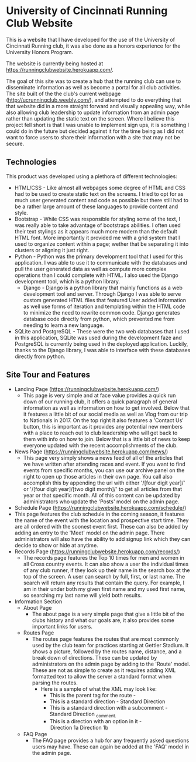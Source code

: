 # University of Cincinnati Running Club Website
This is a website that I have developed for the use of the University of Cincinnati Running club, it was also done as a honors experience for the University Honors Program.

The website is currently being hosted at https://runningclubwebsite.herokuapp.com/.

The goal of this site was to create a hub that the running club can use to disseminate information as well as become a portal for all club activities. The site built of the the club's current webpage (http://ucrunningclub.weebly.com/), and attempted to do everything that that website did in a more straight forward and visually appealing way, while also allowing club leadership to update information from an admin page rather than updating the static text on the screen. Where I believe this project fell short is that I was unable to implement sign ups, it is something I could do in the future but decided against it for the time being as I did not want to force users to share their information with a site that may not be secure.


## Technologies
This product was developed using a plethora of different technologies:
  * HTML/CSS - Like almost all webpages some degree of HTML and CSS had to be used to create static text on the screens. I tried to opt for as much user generated content and code as possible but there still had to be a rather large amount of these languages to provide content and style.
  * Bootstrap - While CSS was responsible for styling some of the text, I was really able to take advantage of bootstraps abilities. I often used their text stylings as it appears much more modern than the default HTML font. More importantly it provided me with a grid system that I used to organize content within a page; wether that be separating it into clusters or aligning it just right.
  * Python - Python was the primary development tool that I used for this application. I was able to use it to communicate with the databases and pull the user generated data as well as compute more complex operations than I could complete with HTML. I also used the Django development tool, which is a python library.
    * Django - Django is a python library that mainly functions as a web development tool and server. Through Django I was able to serve custom generated HTML files that featured User added information as well use forms of iteration and templating within the HTML code to minimize the need to rewrite common code. Django generates database code directly from python, which prevented me from needing to learn a new language.
  * SQLite and PostgreSQL - These were the two web databases that I used in this application, SQLite was used during the development faze and PostgreSQL is currently being used in the deployed application. Luckily, thanks to the Django library, I was able to interface with these databases directly from python.


## Site Tour and Features
* Landing Page (https://runningclubwebsite.herokuapp.com/)
  * This page is very simple and at face value provides a quick run down of our running club, it offers a quick paragraph of general information as well as information on how to get involved. Below that it features a little bit of our social media as well as Vlog from our trip to Nationals in 2017. On the top right it also features a 'Contact Us' button, this is important as it provides any potential new members with a place to reach out to club leadership who will get back to them with info on how to join. Below that is a little bit of news to keep everyone updated with the recent accomplishments of the club.
* News Page (https://runningclubwebsite.herokuapp.com/news/)
  * This page very simply shows a news feed of all of the articles that we have written after attending races and event. If you want to find events from specific months, you can use our archive panel on the right to open up those articles in their own page. You call also accomplish this by appending the url with either '/[four digit year]/' or '/[four digit year]/[two digit month]/' to get all articles from that year or that specific month. All of this content can be updated by administrators who update the 'Posts' model on the admin page.
* Schedule Page (https://runningclubwebsite.herokuapp.com/schedule/)
 * This page features the club schedule in the coming season, it features the name of the event with the location and prospective start time. They are all ordered with the soonest event first. These can also be added by adding an entry to the 'Meet' model on the admin page. There administrators will also have the ability to add signup link which they can decide to show or hide at anytime.
* Records Page (https://runningclubwebsite.herokuapp.com/records/)
  * The records page features the Top 10 times for men and women in all Cross country events. It can also show a user the individual times of any club runner, if they look up their name in the search box at the top of the screen. A user can search by full, first, or last name. The search will return any results that contain the query. For example, I am in their under both my given first name and my used first name, so searching my last name will yield both results.
* Information Section
  * About Page
    * The about page is a very simple page that give a little bit of the clubs history and what our goals are, it also provides some important links for users.
  * Routes Page
    * The routes page features the routes that are most commonly used by the club team for practices starting at Gettler Stadium. It shows a picture, followed by the routes name, distance, and a break down of directions. These can be updated by administrators on the admin page by adding to the 'Route' model. These are not as simple to create as it requires adding XML formatted text to allow the server a standard format when parsing the routes.
      * Here is a sample of what the XML may look like:
        * This is the parent tag for the route - <Route name="routeName">
        * This is a standard direction - <Direction> <Text>Standard Direction</Text> </Direction>
        * This is a standard direction with a subcomment - <Direction> <Text>Standard Direction</Text> <Sub>comment.</Sub></Direction>
        * This is a direction with an option in it -
          <Option>
            <Direction><Text>Direction 1a</Text></Direction>
            <Direction><Text>Direction 1b</Text></Direction>
          </Option>
  * FAQ Page
    * The FAQ page provides a hub for any frequently asked questions users may have. These can again be added at the 'FAQ' model in the admin page.
